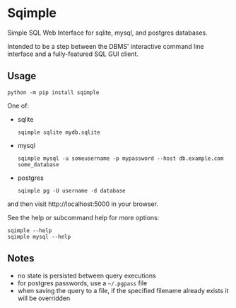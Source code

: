 # Sqimple

Simple SQL Web Interface for sqlite, mysql, and postgres databases.

Intended to be a step between the DBMS' interactive command line interface and a
fully-featured SQL GUI client.

## Usage

```
python -m pip install sqimple
```

One of:

- sqlite

    ```
    sqimple sqlite mydb.sqlite
    ```

- mysql

    ```
    sqimple mysql -u someusername -p mypassword --host db.example.com some_database
    ```

- postgres

    ```
    sqimple pg -U username -d database
    ```

and then visit http://localhost:5000 in your browser.

See the help or subcommand help for more options:

```
sqimple --help
sqimple mysql --help
```

## Notes

- no state is persisted between query executions
- for postgres passwords, use a `~/.pgpass` file
- when saving the query to a file, if the specified filename already exists it
  will be overridden
